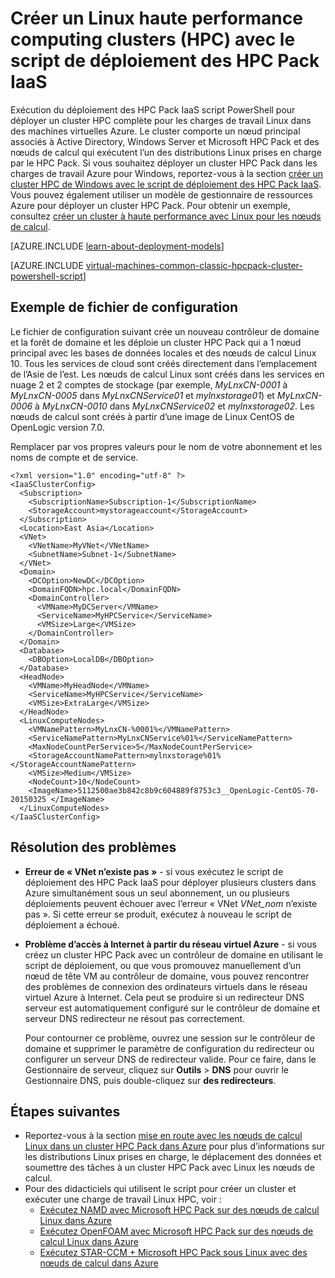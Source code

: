 <properties
   pageTitle="Script PowerShell pour déployer Linux HPC cluster | Microsoft Azure"
   description="Exécuter un script PowerShell pour déployer un cluster HPC Pack de Linux dans des machines virtuelles Azure"
   services="virtual-machines-linux"
   documentationCenter=""
   authors="dlepow"
   manager="timlt"
   editor=""
   tags="azure-service-management,hpc-pack"/>
<tags
   ms.service="virtual-machines-linux"
   ms.devlang="NA"
   ms.topic="article"
   ms.tgt_pltfrm="vm-linux"
   ms.workload="big-compute"
   ms.date="07/07/2016"
   ms.author="danlep"/>

# <a name="create-a-linux-high-performance-computing-hpc-cluster-with-the-hpc-pack-iaas-deployment-script"></a>Créer un Linux haute performance computing clusters (HPC) avec le script de déploiement des HPC Pack IaaS

Exécution du déploiement des HPC Pack IaaS script PowerShell pour déployer un cluster HPC complète pour les charges de travail Linux dans des machines virtuelles Azure. Le cluster comporte un nœud principal associés à Active Directory, Windows Server et Microsoft HPC Pack et des nœuds de calcul qui exécutent l’un des distributions Linux prises en charge par le HPC Pack. Si vous souhaitez déployer un cluster HPC Pack dans les charges de travail Azure pour Windows, reportez-vous à la section [créer un cluster HPC de Windows avec le script de déploiement des HPC Pack IaaS](virtual-machines-windows-classic-hpcpack-cluster-powershell-script.md). Vous pouvez également utiliser un modèle de gestionnaire de ressources Azure pour déployer un cluster HPC Pack. Pour obtenir un exemple, consultez [créer un cluster à haute performance avec Linux pour les nœuds de calcul](https://azure.microsoft.com/documentation/templates/create-hpc-cluster-linux-cn/).

[AZURE.INCLUDE [learn-about-deployment-models](../../includes/learn-about-deployment-models-classic-include.md)]

[AZURE.INCLUDE [virtual-machines-common-classic-hpcpack-cluster-powershell-script](../../includes/virtual-machines-common-classic-hpcpack-cluster-powershell-script.md)]

## <a name="example-configuration-file"></a>Exemple de fichier de configuration

Le fichier de configuration suivant crée un nouveau contrôleur de domaine et la forêt de domaine et les déploie un cluster HPC Pack qui a 1 nœud principal avec les bases de données locales et des nœuds de calcul Linux 10. Tous les services de cloud sont créés directement dans l’emplacement de l’Asie de l’est. Les nœuds de calcul Linux sont créés dans les services en nuage 2 et 2 comptes de stockage (par exemple, _MyLnxCN-0001_ à _MyLnxCN-0005_ dans _MyLnxCNService01_ et _mylnxstorage01_) et _MyLnxCN-0006_ à _MyLnxCN-0010_ dans _MyLnxCNService02_ et _mylnxstorage02_. Les nœuds de calcul sont créés à partir d’une image de Linux CentOS de OpenLogic version 7.0. 

Remplacer par vos propres valeurs pour le nom de votre abonnement et les noms de compte et de service.

```
<?xml version="1.0" encoding="utf-8" ?>
<IaaSClusterConfig>
  <Subscription>
    <SubscriptionName>Subscription-1</SubscriptionName>
    <StorageAccount>mystorageaccount</StorageAccount>
  </Subscription>
  <Location>East Asia</Location>  
  <VNet>
    <VNetName>MyVNet</VNetName>
    <SubnetName>Subnet-1</SubnetName>
  </VNet>
  <Domain>
    <DCOption>NewDC</DCOption>
    <DomainFQDN>hpc.local</DomainFQDN>
    <DomainController>
      <VMName>MyDCServer</VMName>
      <ServiceName>MyHPCService</ServiceName>
      <VMSize>Large</VMSize>
    </DomainController>
  </Domain>
  <Database>
    <DBOption>LocalDB</DBOption>
  </Database>
  <HeadNode>
    <VMName>MyHeadNode</VMName>
    <ServiceName>MyHPCService</ServiceName>
    <VMSize>ExtraLarge</VMSize>
  </HeadNode>
  <LinuxComputeNodes>
    <VMNamePattern>MyLnxCN-%0001%</VMNamePattern>
    <ServiceNamePattern>MyLnxCNService%01%</ServiceNamePattern>
    <MaxNodeCountPerService>5</MaxNodeCountPerService>
    <StorageAccountNamePattern>mylnxstorage%01%</StorageAccountNamePattern>
    <VMSize>Medium</VMSize>
    <NodeCount>10</NodeCount>
    <ImageName>5112500ae3b842c8b9c604889f8753c3__OpenLogic-CentOS-70-20150325 </ImageName>
  </LinuxComputeNodes>
</IaaSClusterConfig>
```
## <a name="troubleshooting"></a>Résolution des problèmes

* **Erreur de « VNet n’existe pas »** - si vous exécutez le script de déploiement des HPC Pack IaaS pour déployer plusieurs clusters dans Azure simultanément sous un seul abonnement, un ou plusieurs déploiements peuvent échouer avec l’erreur « VNet *VNet\_nom* n’existe pas ».
Si cette erreur se produit, exécutez à nouveau le script de déploiement a échoué.

* **Problème d’accès à Internet à partir du réseau virtuel Azure** - si vous créez un cluster HPC Pack avec un contrôleur de domaine en utilisant le script de déploiement, ou que vous promouvez manuellement d’un nœud de tête VM au contrôleur de domaine, vous pouvez rencontrer des problèmes de connexion des ordinateurs virtuels dans le réseau virtuel Azure à Internet. Cela peut se produire si un redirecteur DNS serveur est automatiquement configuré sur le contrôleur de domaine et serveur DNS redirecteur ne résout pas correctement.

    Pour contourner ce problème, ouvrez une session sur le contrôleur de domaine et supprimer le paramètre de configuration du redirecteur ou configurer un serveur DNS de redirecteur valide. Pour ce faire, dans le Gestionnaire de serveur, cliquez sur **Outils** >
    **DNS** pour ouvrir le Gestionnaire DNS, puis double-cliquez sur **des redirecteurs**.
    
## <a name="next-steps"></a>Étapes suivantes

* Reportez-vous à la section [mise en route avec les nœuds de calcul Linux dans un cluster HPC Pack dans Azure](virtual-machines-linux-classic-hpcpack-cluster.md) pour plus d’informations sur les distributions Linux prises en charge, le déplacement des données et soumettre des tâches à un cluster HPC Pack avec Linux les nœuds de calcul.
* Pour des didacticiels qui utilisent le script pour créer un cluster et exécuter une charge de travail Linux HPC, voir :
    * [Exécutez NAMD avec Microsoft HPC Pack sur des nœuds de calcul Linux dans Azure](virtual-machines-linux-classic-hpcpack-cluster-namd.md)
    * [Exécutez OpenFOAM avec Microsoft HPC Pack sur des nœuds de calcul Linux dans Azure](virtual-machines-linux-classic-hpcpack-cluster-openfoam.md)
    * [Exécutez STAR-CCM + Microsoft HPC Pack sous Linux avec des nœuds de calcul dans Azure](virtual-machines-linux-classic-hpcpack-cluster-starccm.md)
